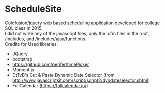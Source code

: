 # ScheduleSite
Coldfusion/jquery web based scheduling application developed for college SQL class in 2015.  
I did not write any of the javascript files, only the .cfm files in the root, /includes, and /includes/ajax/functions.  
Credits for Used libraries:  
  - JQuery  
  - bootstrap  
  - https://github.com/perifer/timePicker  
  - Moment.js  
  - DtTvB's Cut & Paste Dynamic Date Selector (from http://www.javascriptkit.com/script/script2/dyndateselector.shtml)  
  - FullCalendar (https://fullcalendar.io/)  

